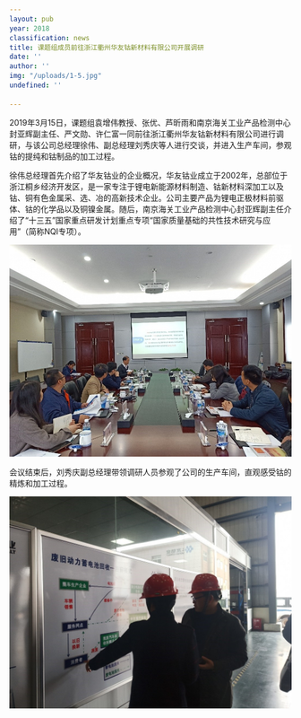 ```yaml
---
layout: pub
year: 2018
classification: news
title: 课题组成员前往浙江衢州华友钴新材料有限公司开展调研
date: ''
author: ''
img: "/uploads/1-5.jpg"
undefined: ''

---
```

2019年3月15日，课题组袁增伟教授、张优、芦昕雨和南京海关工业产品检测中心封亚辉副主任、严文勋、许仁富一同前往浙江衢州华友钴新材料有限公司进行调研，与该公司总经理徐伟、副总经理刘秀庆等人进行交谈，并进入生产车间，参观钴的提纯和钴制品的加工过程。

徐伟总经理首先介绍了华友钴业的企业概况，华友钴业成立于2002年，总部位于浙江桐乡经济开发区，是一家专注于锂电新能源材料制造、钴新材料深加工以及钴、铜有色金属采、选、冶的高新技术企业。公司主要产品为锂电正极材料前驱体、钴的化学品以及铜镍金属。随后，南京海关工业产品检测中心封亚辉副主任介绍了“十三五”国家重点研发计划重点专项“国家质量基础的共性技术研究与应用”（简称NQI专项）。

![](/uploads/1-1.jpg)

会议结束后，刘秀庆副总经理带领调研人员参观了公司的生产车间，直观感受钴的精炼和加工过程。

![](/uploads/2-1.jpg)